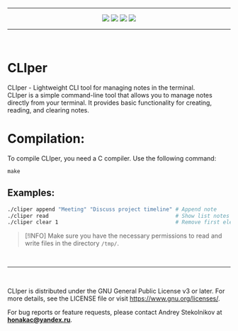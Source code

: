 <hr>
<div align="center">
  <img src="https://www.aschey.tech/tokei/github/honakac/CLIper">
  <img src="https://img.shields.io/github/languages/code-size/honakac/CLIper.svg">
  <img src="https://img.shields.io/github/v/release/honakac/CLIper">
  <img src="https://img.shields.io/github/downloads/honakac/CLIper/total">
</div>
<hr>
<br>

# CLIper
CLIper - Lightweight CLI tool for managing notes in the terminal.<br>
CLIper is a simple command-line tool that allows you to manage notes directly from your terminal. It provides basic functionality for creating, reading, and clearing notes.

# Compilation:
To compile CLIper, you need a C compiler. Use the following command:

```
make
```

## Examples:

```bash
./cliper append "Meeting" "Discuss project timeline" # Append note
./cliper read                                        # Show list notes
./cliper clear 1                                     # Remove first element
```

> [!INFO]
> Make sure you have the necessary permissions to read and write files in the directory `/tmp/`.

<br>
<hr>
<br>

CLIper is distributed under the GNU General Public License v3 or later. For more details, see the LICENSE file or visit https://www.gnu.org/licenses/.

For bug reports or feature requests, please contact Andrey Stekolnikov at **honakac@yandex.ru**.